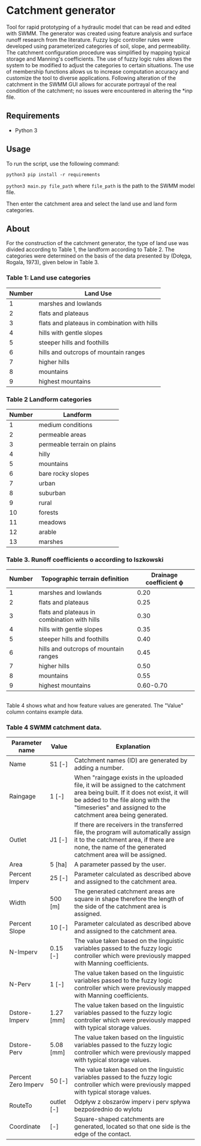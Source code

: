 # Catchment generator
Tool for rapid prototyping of a hydraulic model that can be read and edited with SWMM.
The generator was created using feature analysis and surface runoff research from the literature. 
Fuzzy logic controller rules were developed using parameterized categories of soil, slope, 
and permeability. The catchment configuration procedure was simplified by mapping typical 
storage and Manning's coefficients. The use of fuzzy logic rules allows the system to be modified 
to adjust the categories to certain situations. The use of membership functions allows us to increase 
computation accuracy and customize the tool to diverse applications. Following alteration 
of the catchment in the SWMM GUI allows for accurate portrayal of the real condition of the catchment; 
no issues were encountered in altering the *inp file.

## Requirements
* Python 3

## Usage
To run the script, use the following command: 

```python3 pip install -r requirements``` 

```python3 main.py file_path``` where `file_path` is the path to the SWMM model file.

Then enter the catchment area and select the land use and land form categories.


## About
For the construction of the catchment generator, the type of land use was divided according to Table 1, 
the landform according to Table 2. 
The categories were determined on the basis of the data presented by (Dołęga, Rogala, 1973), given below in Table 3. 

### Table 1: Land use categories	
| Number  | Land Use                                     |
|---------|----------------------------------------------|
| 1       | marshes and lowlands                         |
| 2       | flats and plateaus                           |
| 3       | flats and plateaus in combination with hills |
| 4       | hills with gentle slopes                     |
| 5       | steeper hills and foothills                  |
| 6       | hills and outcrops of mountain ranges        |
| 7       | higher hills                                 |
| 8       | mountains                                    |
| 9       | highest mountains                            |



### Table 2 Landform categories	
| Number | Landform                    |
|--------|-----------------------------|
| 1      | medium conditions           |
| 2      | permeable areas             |
| 3      | permeable terrain on plains |
| 4      | hilly                       |
| 5      | mountains                   |
| 6      | bare rocky slopes           |
| 7      | urban                       |
| 8      | suburban                    |
| 9      | rural                       |
| 10     | forests                     |
| 11     | meadows                     |
| 12     | arable                      |
| 13     | marshes                     |

### Table 3. Runoff coefficients o according to Iszkowski

| Number | Topographic terrain definition  | Drainage coefficient ϕ |
|------|---------------------------------|----------------------|
| 1    | marshes and lowlands                         | 0.20                 |
| 2    | flats and plateaus                           | 0.25                 |
| 3    | flats and plateaus in combination with hills | 0.30                 |
| 4    | hills with gentle slopes                     | 0.35                 |
| 5    | steeper hills and foothills                  | 0.40                 |
| 6    | hills and outcrops of mountain ranges        | 0.45                 |
| 7    | higher hills                                 | 0.50                 |
| 8    | mountains                                    | 0.55                 |
| 9    | highest mountains                            | 0.60-0.70            |



##
Table 4 shows what and how feature values are generated. The "Value" column contains example data. 
### Table 4 SWMM catchment data.
| Parameter name      | Value      | Explanation                                                                                                                                                                                                                               |
| ------------------- | ---------- | ----------------------------------------------------------------------------------------------------------------------------------------------------------------------------------------------------------------------------------------- |
| Name                | S1 [-]     | Catchment names (ID) are generated by adding a number.<br>                                                                                                                                                                                |
| Raingage            | 1 [-]      | When "raingage exists in the uploaded file, it will be assigned to the catchment area being built. If it does not exist, it will be added to the file along with the "timeseries" and assigned to the catchment area being generated.<br> |
| Outlet              | J1 [-]     | If there are receivers in the transferred file, the program will automatically assign it to the catchment area, if there are none, the name of the generated catchment area will be assigned.<br>                                         |
| Area                | 5 [ha]     | A parameter passed by the user.<br>                                                                                                                                                                                                       |
| Percent Imperv      | 25 [-]     | Parameter calculated as described above and assigned to the catchment area.<br>                                                                                                                                                           |
| Width               | 500 [m]    | The generated catchment areas are square in shape therefore the length of the side of the catchment area is assigned.<br>                                                                                                                 |
| Percent Slope       | 10 [-]     | Parameter calculated as described above and assigned to the catchment area.<br>                                                                                                                                                           |
| N-Imperv            | 0.15 [-]   | The value taken based on the linguistic variables passed to the fuzzy logic controller which were previously mapped with Manning coefficients.<br>                                                                                        |
| N-Perv              | 1 [-]      |The value taken based on the linguistic variables passed to the fuzzy logic controller which were previously mapped with Manning coefficients.
| Dstore-Imperv       | 1.27 [mm]  | The value taken based on the linguistic variables passed to the fuzzy logic controller which were previously mapped with typical storage values.<br>                                                                                      |
| Dstore-Perv         | 5.08 [mm]  |The value taken based on the linguistic variables passed to the fuzzy logic controller which were previously mapped with typical storage values.
| Percent Zero Imperv | 50 [-]     |The value taken based on the linguistic variables passed to the fuzzy logic controller which were previously mapped with typical storage values.
| RouteTo             | outlet [-] | Odpływ z obszarów imperv i perv spływa bezpośrednio do wylotu<br>                                                                                                                                                                         |
| Coordinate          | [-]        | Square-shaped catchments are generated, located so that one side is the edge of the contact.<br>                                                                                                                                          |